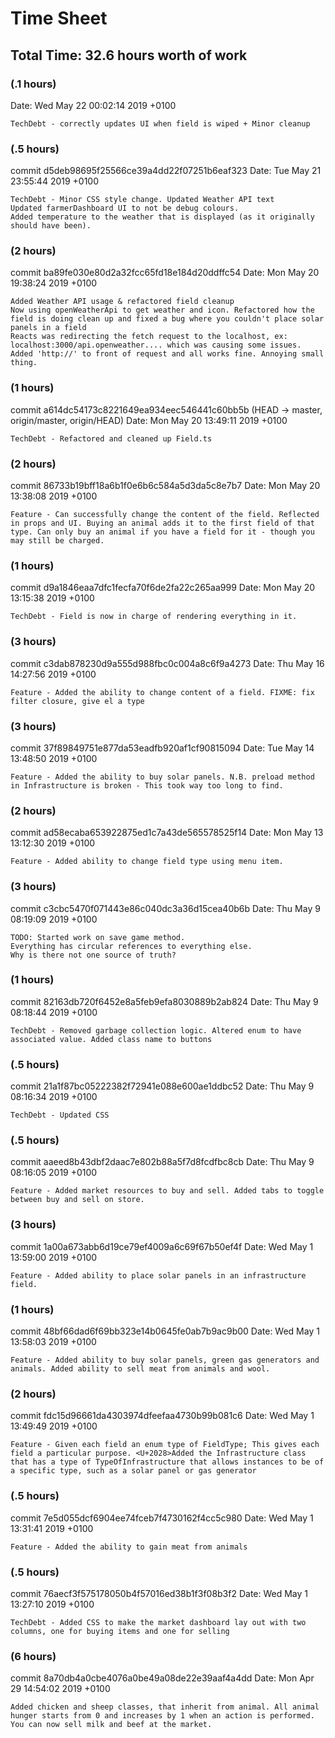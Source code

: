# Time Sheet
## Total Time: 32.6 hours worth of work

### (.1 hours)
Date:   Wed May 22 00:02:14 2019 +0100

    TechDebt - correctly updates UI when field is wiped + Minor cleanup

### (.5 hours)
commit d5deb98695f25566ce39a4dd22f07251b6eaf323
Date:   Tue May 21 23:55:44 2019 +0100 

    TechDebt - Minor CSS style change. Updated Weather API text
    Updated farmerDashboard UI to not be debug colours. 
    Added temperature to the weather that is displayed (as it originally should have been).

### (2 hours)
commit ba89fe030e80d2a32fcc65fd18e184d20ddffc54
Date:   Mon May 20 19:38:24 2019 +0100 

    Added Weather API usage & refactored field cleanup
    Now using openWeatherApi to get weather and icon. Refactored how the field is doing clean up and fixed a bug where you couldn't place solar panels in a field
    Reacts was redirecting the fetch request to the localhost, ex: localhost:3000/api.openweather.... which was causing some issues.
    Added 'http://' to front of request and all works fine. Annoying small thing.


### (1 hours)
commit a614dc54173c8221649ea934eec546441c60bb5b (HEAD -> master, origin/master, origin/HEAD)
Date:   Mon May 20 13:49:11 2019 +0100 

    TechDebt - Refactored and cleaned up Field.ts

### (2 hours)
commit 86733b19bff18a6b1f0e6b6c584a5d3da5c8e7b7
Date:   Mon May 20 13:38:08 2019 +0100 

    Feature - Can successfully change the content of the field. Reflected in props and UI. Buying an animal adds it to the first field of that type. Can only buy an animal if you have a field for it - though you may still be charged.

### (1 hours)
commit d9a1846eaa7dfc1fecfa70f6de2fa22c265aa999
Date:   Mon May 20 13:15:38 2019 +0100 

    TechDebt - Field is now in charge of rendering everything in it.

### (3 hours)
commit c3dab878230d9a555d988fbc0c004a8c6f9a4273
Date:   Thu May 16 14:27:56 2019 +0100 

    Feature - Added the ability to change content of a field. FIXME: fix filter closure, give el a type

### (3 hours)
commit 37f89849751e877da53eadfb920af1cf90815094
Date:   Tue May 14 13:48:50 2019 +0100 

    Feature - Added the ability to buy solar panels. N.B. preload method in Infrastructure is broken - This took way too long to find.

### (2 hours)
commit ad58ecaba653922875ed1c7a43de565578525f14
Date:   Mon May 13 13:12:30 2019 +0100 

    Feature - Added ability to change field type using menu item.

### (3 hours)
commit c3cbc5470f071443e86c040dc3a36d15cea40b6b
Date:   Thu May 9 08:19:09 2019 +0100 

    TODO: Started work on save game method. 
    Everything has circular references to everything else. 
    Why is there not one source of truth?

### (1 hours)
commit 82163db720f6452e8a5feb9efa8030889b2ab824
Date:   Thu May 9 08:18:44 2019 +0100 

    TechDebt - Removed garbage collection logic. Altered enum to have associated value. Added class name to buttons

### (.5 hours)
commit 21a1f87bc05222382f72941e088e600ae1ddbc52
Date:   Thu May 9 08:16:34 2019 +0100 

    TechDebt - Updated CSS

### (.5 hours)
commit aaeed8b43dbf2daac7e802b88a5f7d8fcdfbc8cb
Date:   Thu May 9 08:16:05 2019 +0100 

    Feature - Added market resources to buy and sell. Added tabs to toggle between buy and sell on store.

### (3 hours)
commit 1a00a673abb6d19ce79ef4009a6c69f67b50ef4f
Date:   Wed May 1 13:59:00 2019 +0100 

    Feature - Added ability to place solar panels in an infrastructure field.

### (1 hours)
commit 48bf66dad6f69bb323e14b0645fe0ab7b9ac9b00
Date:   Wed May 1 13:58:03 2019 +0100 

    Feature - Added ability to buy solar panels, green gas generators and animals. Added ability to sell meat from animals and wool.

### (2 hours)
commit fdc15d96661da4303974dfeefaa4730b99b081c6
Date:   Wed May 1 13:49:49 2019 +0100 

    Feature - Given each field an enum type of FieldType; This gives each field a particular purpose. <U+2028>Added the Infrastructure class that has a type of TypeOfInfrastructure that allows instances to be of a specific type, such as a solar panel or gas generator

### (.5 hours)
commit 7e5d055dcf6904ee74fceb7f4730162f4cc5c980
Date:   Wed May 1 13:31:41 2019 +0100 

    Feature - Added the ability to gain meat from animals

### (.5 hours)
commit 76aecf3f575178050b4f57016ed38b1f3f08b3f2
Date:   Wed May 1 13:27:10 2019 +0100 

    TechDebt - Added CSS to make the market dashboard lay out with two columns, one for buying items and one for selling

### (6 hours)
commit 8a70db4a0cbe4076a0be49a08de22e39aaf4a4dd
Date:   Mon Apr 29 14:54:02 2019 +0100 

    Added chicken and sheep classes, that inherit from animal. All animal hunger starts from 0 and increases by 1 when an action is performed. You can now sell milk and beef at the market.
